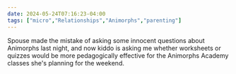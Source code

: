 ```yaml
---
date: 2024-05-24T07:16:23-04:00
tags: ["micro","Relationships","Animorphs","parenting"]
---
```

Spouse made the mistake of asking some innocent questions about Animorphs last night, and now kiddo is asking me whether worksheets or quizzes would be more pedagogically effective for the Animorphs Academy classes she's planning for the weekend.